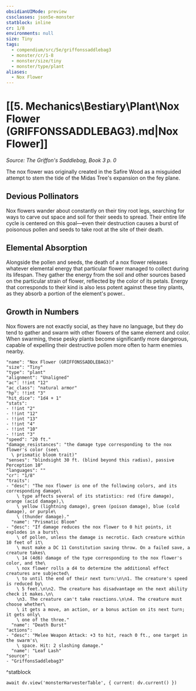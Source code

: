 ```yaml
---
obsidianUIMode: preview
cssclasses: json5e-monster
statblock: inline
cr: 1/8
environments: null
size: Tiny
tags:
  - compendium/src/5e/griffonssaddlebag3
  - monster/cr/1-8
  - monster/size/tiny
  - monster/type/plant
aliases:
  - Nox Flower
---
```

# [[5. Mechanics\Bestiary\Plant\Nox Flower (GRIFFONSSADDLEBAG3).md|Nox Flower]]
*Source: The Griffon's Saddlebag, Book 3 p. 0*

The nox flower was originally created in the Safire Wood as a misguided attempt to stem the tide of the Midas Tree's expansion on the fey plane.

## Devious Pollinators

Nox flowers wander about constantly on their tiny root legs, searching for ways to carve out space and soil for their seeds to spread. Their entire life cycle is centered on this goal—even their destruction causes a burst of poisonous pollen and seeds to take root at the site of their death.

## Elemental Absorption

Alongside the pollen and seeds, the death of a nox flower releases whatever elemental energy that particular flower managed to collect during its lifespan. They gather the energy from the soil and other sources based on the particular strain of flower, reflected by the color of its petals. Energy that corresponds to their kind is also less potent against these tiny plants, as they absorb a portion of the element's power..

## Growth in Numbers

Nox flowers are not exactly social, as they have no language, but they do tend to gather and swarm with other flowers of the same element and color. When swarming, these pesky plants become significantly more dangerous, capable of expelling their destructive pollen more often to harm enemies nearby.

```statblock
"name": "Nox Flower (GRIFFONSSADDLEBAG3)"
"size": "Tiny"
"type": "plant"
"alignment": "Unaligned"
"ac": !!int "12"
"ac_class": "natural armor"
"hp": !!int "3"
"hit_dice": "1d4 + 1"
"stats":
- !!int "2"
- !!int "12"
- !!int "13"
- !!int "4"
- !!int "10"
- !!int "3"
"speed": "20 ft."
"damage_resistances": "the damage type corresponding to the nox flower's color (see\
  \ prismatic bloom trait)"
"senses": "blindsight 30 ft. (blind beyond this radius), passive Perception 10"
"languages": ""
"cr": "1/8"
"traits":
- "desc": "The nox flower is one of the following colors, and its corresponding damage\
    \ type affects several of its statistics: red (fire damage), orange (acid damage),\
    \ yellow (lightning damage), green (poison damage), blue (cold damage), or purple\
    \ (thunder damage)."
  "name": "Prismatic Bloom"
- "desc": "If damage reduces the nox flower to 0 hit points, it explodes in a burst\
    \ of pollen, unless the damage is necrotic. Each creature within 10 feet of it\
    \ must make a DC 11 Constitution saving throw. On a failed save, a creature takes\
    \ 14 (4d6) damage of the type corresponding to the nox flower's color, and the\
    \ nox flower rolls a d4 to determine the additional effect creatures are subjected\
    \ to until the end of their next turn:\n\n1. The creature's speed is reduced by\
    \ 5 feet.\n\n2. The creature has disadvantage on the next ability check it makes.\n\
    \n3. The creature can't take reactions.\n\n4. The creature must choose whether\
    \ it gets a move, an action, or a bonus action on its next turn; it gets only\
    \ one of the three."
  "name": "Death Burst"
"actions":
- "desc": "Melee Weapon Attack: +3 to hit, reach 0 ft., one target in the swarm's\
    \ space. Hit: 2 slashing damage."
  "name": "Leaf Lash"
"source":
- "GriffonsSaddlebag3"
```
^statblock

```dataviewjs
await dv.view('monsterHarvesterTable', { current: dv.current() })
```
